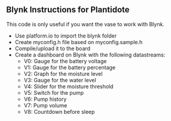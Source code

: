 ## Blynk Instructions for Plantidote

This code is only useful if you want the vase to work with Blynk.

- Use platform.io to import the blynk folder
- Create myconfig.h file based on myconfig.sample.h
- Compile/upload it to the board
- Create a dashboard on Blynk with the following datastreams:
  - V0: Gauge for the battery voltage
  - V1: Gauge for the battery percentage
  - V2: Graph for the moisture level
  - V3: Gauge for the water level
  - V4: Slider for the moisture threshold
  - V5: Switch for the pump
  - V6: Pump history
  - V7: Pump volume
  - V8: Countdown before sleep
